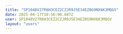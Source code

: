 ```yaml
---
title: "SP1048V27R6H3CEZ2CZJR9J5E34EZ0G9NX6K3MQGV"
date: 2025-04-17T10:56:00.687Z
user: SP1048V27R6H3CEZ2CZJR9J5E34EZ0G9NX6K3MQGV
layout: "users"
---
```

    